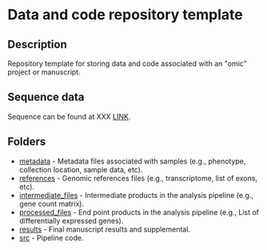 # Data and code repository template

## Description

Repository template for storing data and code associated with an "omic" project or manuscript.

## Sequence data

Sequence can be found at XXX [LINK]().

## Folders

* [metadata](https://github.com/adowneywall/dataRepo_template/tree/main/metadata) - Metadata files associated with samples (e.g., phenotype, collection location, sample data, etc).
* [references](https://github.com/adowneywall/dataRepo_template/tree/main/references) - Genomic references files (e.g., transcriptome, list of exons, etc).  
* [intermediate_files](https://github.com/adowneywall/dataRepo_template/tree/main/intermediate_files) - Intermediate products in the analysis pipeline (e.g., gene count matrix).
* [processed_files](https://github.com/adowneywall/dataRepo_template/tree/main/processed_files) - End point products in the analysis pipeline (e.g., List of differentially expressed genes).
* [results](https://github.com/adowneywall/dataRepo_template/tree/main/results) - Final manuscript results and supplemental.
* [src](https://github.com/adowneywall/dataRepo_template/tree/main/src) - Pipeline code.

